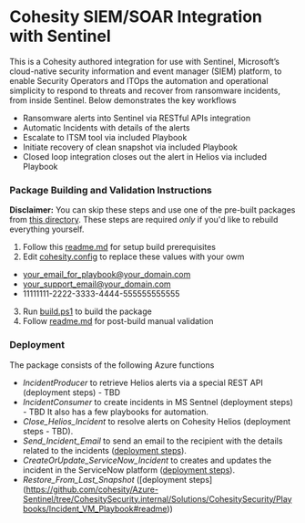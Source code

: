 # Cohesity SIEM/SOAR Integration with Sentinel
This is a Cohesity authored integration for use with Sentinel, Microsoft’s cloud-native security information and event manager (SIEM) platform, to enable Security Operators and ITOps the automation and operational simplicity to respond to threats and recover from ransomware incidents, from inside Sentinel. Below demonstrates the key workflows 
* Ransomware alerts into Sentinel via RESTful APIs integration
* Automatic Incidents with details of the alerts 
* Escalate to ITSM tool via included Playbook
* Initiate recovery of clean snapshot via included Playbook
* Closed loop integration closes out the alert in Helios via included Playbook

### Package Building and Validation Instructions
__Disclaimer:__ You can skip these steps and use one of the pre-built packages from [this directory](https://github.com/cohesity/Azure-Sentinel/tree/CohesitySecurity.internal/Solutions/CohesitySecurity/Package). These steps are required _only_ if you'd like to rebuild everything yourself.
1. Follow this [readme.md](https://github.com/cohesity/Azure-Sentinel/blob/CohesitySecurity.internal/Solutions/README.md) for setup build prerequisites
2. Edit [cohesity.config](https://github.com/cohesity/Azure-Sentinel/blob/CohesitySecurity.internal/Solutions/CohesitySecurity/cohesity.config) to replace these values with your owm
* your_email_for_playbook@your_domain.com
* your_support_email@your_domain.com
* 11111111-2222-3333-4444-555555555555
3. Run [build.ps1](https://github.com/cohesity/Azure-Sentinel/blob/CohesitySecurity.internal/Solutions/CohesitySecurity/build.ps1) to build the package
4. Follow [readme.md](https://github.com/cohesity/Azure-Sentinel/blob/CohesitySecurity.internal/Solutions/README.md:273) for post-build manual validation

### Deployment
The package consists of the following Azure functions
* _IncidentProducer_ to retrieve Helios alerts via a special REST API (deployment steps) - TBD
* _IncidentConsumer_ to create incidents in MS Sentnel (deployment steps) - TBD
It also has a few playbooks for automation.
* *Close_Helios_Incident* to resolve alerts on Cohesity Helios (deployment steps - TBD).
* *Send_Incident_Email* to send an email to the recipient with the details related to the incidents ([deployment steps](https://github.com/cohesity/Azure-Sentinel/tree/CohesitySecurity.internal/Solutions/CohesitySecurity/Playbooks/Incident_Email_Playbook#readme)).
* *CreateOrUpdate_ServiceNow_Incident* to creates and updates the incident in the ServiceNow platform ([deployment steps](https://github.com/cohesity/Azure-Sentinel/tree/CohesitySecurity.internal/Solutions/CohesitySecurity/Playbooks/SNOW-CreateAndUpdateIncident#readme)). 
* *Restore_From_Last_Snapshot* ([deployment steps] (https://github.com/cohesity/Azure-Sentinel/tree/CohesitySecurity.internal/Solutions/CohesitySecurity/Playbooks/Incident_VM_Playbook#readme))
